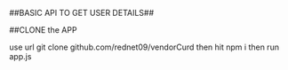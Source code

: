 ##BASIC API TO GET USER DETAILS##

##CLONE the APP

use url git clone github.com/rednet09/vendorCurd 
then hit npm i
then run app.js
